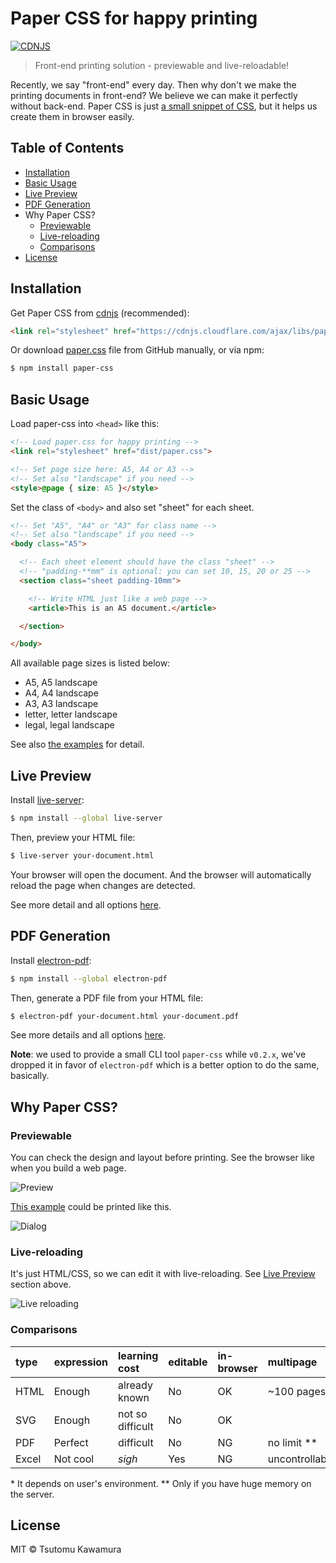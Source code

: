 # Paper CSS for happy printing

[![CDNJS](https://img.shields.io/cdnjs/v/paper-css.svg)](https://cdnjs.com/libraries/paper-css)

> Front-end printing solution - previewable and live-reloadable!

Recently, we say "front-end" every day. Then why don't we make the printing documents in front-end? We believe we can make it perfectly without back-end. Paper CSS is just [a small snippet of CSS](https://raw.githubusercontent.com/cognitom/paper-css/master/paper.css), but it helps us create them in browser easily.

## Table of Contents

- [Installation](#installation)
- [Basic Usage](#basic-usage)
- [Live Preview](#live-preview)
- [PDF Generation](#pdf-generation)
- Why Paper CSS?
  - [Previewable](#previewable)
  - [Live-reloading](#live-reloading)
  - [Comparisons](#comparisons)
- [License](#license)

## Installation

Get Paper CSS from [cdnjs](https://cdnjs.com/libraries/paper-css) (recommended):

```html
<link rel="stylesheet" href="https://cdnjs.cloudflare.com/ajax/libs/paper-css/0.3.0/paper.css">
```

Or download [paper.css](https://raw.githubusercontent.com/cognitom/paper-css/master/paper.css) file from GitHub manually, or via npm:

```bash
$ npm install paper-css
```

## Basic Usage

Load paper-css into `<head>` like this:

```html
<!-- Load paper.css for happy printing -->
<link rel="stylesheet" href="dist/paper.css">

<!-- Set page size here: A5, A4 or A3 -->
<!-- Set also "landscape" if you need -->
<style>@page { size: A5 }</style>
```

Set the class of `<body>` and also set "sheet" for each sheet.

```html
<!-- Set "A5", "A4" or "A3" for class name -->
<!-- Set also "landscape" if you need -->
<body class="A5">

  <!-- Each sheet element should have the class "sheet" -->
  <!-- "padding-**mm" is optional: you can set 10, 15, 20 or 25 -->
  <section class="sheet padding-10mm">

    <!-- Write HTML just like a web page -->
    <article>This is an A5 document.</article>

  </section>

</body>
```

All available page sizes is listed below:

- A5, A5 landscape
- A4, A4 landscape
- A3, A3 landscape
- letter, letter landscape
- legal, legal landscape

See also [the examples](examples/) for detail.

## Live Preview

Install [live-server](https://github.com/tapio/live-server):

```bash
$ npm install --global live-server
```

Then, preview your HTML file:

```bash
$ live-server your-document.html
```

Your browser will open the document. And the browser will automatically reload the page when changes are detected.

See more detail and all options [here](https://github.com/tapio/live-server#usage-from-command-line).

## PDF Generation

Install [electron-pdf](https://github.com/fraserxu/electron-pdf):

```bash
$ npm install --global electron-pdf
```

Then, generate a PDF file from your HTML file:

```bash
$ electron-pdf your-document.html your-document.pdf
```

See more details and all options [here](https://github.com/fraserxu/electron-pdf#all-available-options).

**Note**: we used to provide a small CLI tool `paper-css` while `v0.2.x`, we've dropped it in favor of `electron-pdf` which is a better option to do the same, basically.

## Why Paper CSS?

### Previewable

You can check the design and layout before printing. See the browser like when you build a web page.

![Preview](images/preview.png)

[This example](examples/receipt.html) could be printed like this.

![Dialog](images/dialog.png)

### Live-reloading

It's just HTML/CSS, so we can edit it with live-reloading. See [Live Preview](#live-preview) section above.

![Live reloading](images/live-reload.png)

### Comparisons

type | expression | learning cost | editable | in-browser | multipage
:-- | :-- | :-- | :-- | :-- | :--
HTML | Enough | already known | No | OK | ~100 pages \*
SVG | Enough | not so difficult | No | OK |
PDF | Perfect | difficult | No | NG | no limit \*\*
Excel | Not cool | *sigh* | Yes | NG | uncontrollable

\* It depends on user's environment. \*\* Only if you have huge memory on the server.

## License

MIT © Tsutomu Kawamura
